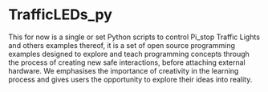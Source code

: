 TrafficLEDs_py
==============

This for now is a single or set Python scripts to control Pi_stop Traffic Lights and others examples thereof, 
it is a set of open source programming examples designed to explore and teach programming concepts through the process of creating new safe interactions, before attaching external hardware. We emphasises the importance of creativity in the learning process and gives users the opportunity to explore their ideas into reality.

